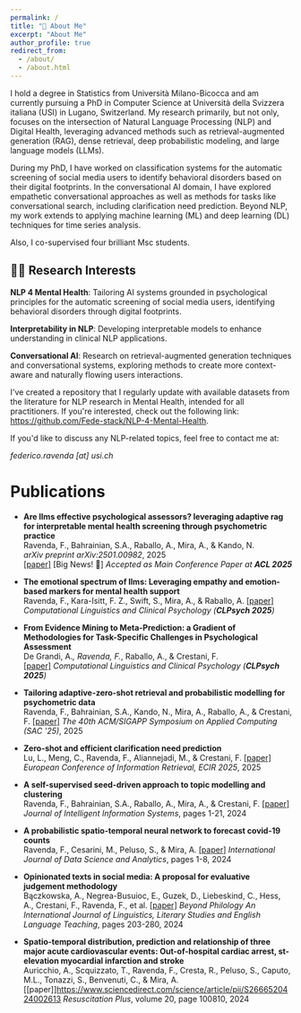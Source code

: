 ```yaml
---
permalink: /
title: "👋 About Me"
excerpt: "About Me"
author_profile: true
redirect_from: 
  - /about/
  - /about.html
---
```


I hold a degree in Statistics from Università Milano-Bicocca and am currently pursuing a PhD in Computer Science at Università della Svizzera italiana (USI) in Lugano, Switzerland. My research primarily, but not only, focuses on the intersection of Natural Language Processing (NLP) and Digital Health, leveraging advanced methods such as retrieval-augmented generation (RAG), dense retrieval, deep probabilistic modeling, and large language models (LLMs).

During my PhD, I have worked on classification systems for the automatic screening of social media users to identify behavioral disorders based on their digital footprints. In the conversational AI domain, I have explored empathetic conversational approaches as well as methods for tasks like conversational search, including clarification need prediction. Beyond NLP, my work extends to applying machine learning (ML) and deep learning (DL) techniques for time series analysis.

Also, I co-supervised four brilliant Msc students.

## 🧑‍💻 Research Interests

**NLP 4 Mental Health**: Tailoring AI systems grounded in psychological principles  for the automatic screening of social media users, identifying behavioral disorders through digital footprints.

**Interpretability in NLP**: Developing interpretable models to enhance understanding in clinical NLP applications.

**Conversational AI**:  Research on retrieval-augmented generation techniques and conversational systems, exploring methods to create more context-aware and naturally flowing users interactions.

I've created a repository that I regularly update with available datasets from the literature for NLP research in Mental Health, intended for all practitioners. If you're interested, check out the following link: https://github.com/Fede-stack/NLP-4-Mental-Health. 

If you'd like to discuss any NLP-related topics, feel free to contact me at: 

*federico.ravenda [at] usi.ch* 

# Publications


* **Are llms effective psychological assessors? leveraging adaptive rag for interpretable mental health screening through psychometric practice**  
Ravenda, F., Bahrainian, S.A., Raballo, A., Mira, A., & Kando, N.  
*arXiv preprint arXiv:2501.00982*, 2025  
[[paper]](https://arxiv.org/abs/2501.00982)
[Big News! 🤩] *Accepted as Main Conference Paper at **ACL 2025***

* **The emotional spectrum of llms: Leveraging empathy and emotion-based markers for mental health support**  
Ravenda, F., Kara-Isitt, F. Z., Swift, S., Mira, A., & Raballo, A. 
[[paper]](https://aclanthology.org/2025.clpsych-1.3.pdf)
*Computational Linguistics and Clinical Psychology (**CLPsych 2025**)*

* **From Evidence Mining to Meta-Prediction: a Gradient of Methodologies for Task-Specific Challenges in Psychological Assessment**  
De Grandi, A.*, Ravenda, F.*, Raballo, A., & Crestani, F.  
[[paper]](https://aclanthology.org/2025.clpsych-1.20.pdf)
*Computational Linguistics and Clinical Psychology (**CLPsych 2025**)*

* **Tailoring adaptive-zero-shot retrieval and probabilistic modelling for psychometric data**  
Ravenda, F., Bahrainian, S.A., Kando, N., Mira, A., Raballo, A., & Crestani, F.
[[paper]](https://dl.acm.org/doi/10.1145/3672608.3707922)
*The 40th ACM/SIGAPP Symposium on Applied Computing (SAC '25)*, 2025

* **Zero-shot and efficient clarification need prediction**  
Lu, L., Meng, C., Ravenda, F., Aliannejadi, M., & Crestani, F.
[[paper]](https://link.springer.com/chapter/10.1007/978-3-031-88708-6_25)
*European Conference of Information Retrieval, ECIR 2025*, 2025

* **A self-supervised seed-driven approach to topic modelling and clustering**  
Ravenda, F., Bahrainian, S.A., Raballo, A., Mira, A., & Crestani, F.
[[paper]](https://link.springer.com/content/pdf/10.1007/s10844-024-00891-8.pdf)
*Journal of Intelligent Information Systems*, pages 1-21, 2024

* **A probabilistic spatio-temporal neural network to forecast covid-19 counts**  
Ravenda, F., Cesarini, M., Peluso, S., & Mira, A.
[[paper]](https://link.springer.com/content/pdf/10.1007/s41060-024-00525-w.pdf)
*International Journal of Data Science and Analytics*, pages 1-8, 2024

* **Opinionated texts in social media: A proposal for evaluative judgement methodology**  
Bączkowska, A., Negrea-Busuioc, E., Guzek, D., Liebeskind, C., Hess, A., Crestani, F., Ravenda, F., et al.
[[paper]](https://repositorio.iscte-iul.pt/bitstream/10071/33093/1/article_108344)
*Beyond Philology An International Journal of Linguistics, Literary Studies and English Language Teaching*, pages 203-280, 2024

* **Spatio-temporal distribution, prediction and relationship of three major acute cardiovascular events: Out-of-hospital cardiac arrest, st-elevation myocardial infarction and stroke**  
Auricchio, A., Scquizzato, T., Ravenda, F., Cresta, R., Peluso, S., Caputo, M.L., Tonazzi, S., Benvenuti, C., & Mira, A.
[[paper]]https://www.sciencedirect.com/science/article/pii/S2666520424002613
*Resuscitation Plus*, volume 20, page 100810, 2024




